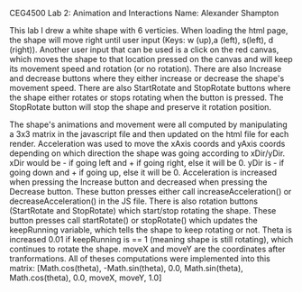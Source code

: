 CEG4500 Lab 2: Animation and Interactions
Name: Alexander Shampton

This lab I drew a white shape with 6 verticies. When loading the html page, the shape will move right until user input (Keys: w (up),a (left), s(left), d (right)). Another user input that can be used is a click on the red canvas, which moves the shape to that location pressed on the canvas and will keep its movement speed and rotation (or no rotation). There are also Increase and decrease buttons where they either increase or decrease the shape's movement speed. There are also StartRotate and StopRotate buttons where the shape either rotates or stops rotating when the button is pressed. The StopRotate button will stop the shape and preserve it rotation position.    

The shape's animations and movement were all computed by manipulating a 3x3 matrix in the javascript file and then updated on the html file for each render. Acceleration was used to move the xAxis coords and yAxis coords depending on which direction the shape was going according to xDir/yDir. xDir would be - if going left and + if going right, else it will be 0. yDir is - if going down and + if going up, else it will be 0. Acceleration is increased when pressing the Increase button and decreased when pressing the Decrease button. These button presses either call increaseAcceleration() or decreaseAcceleration() in the JS file. There is also rotation buttons (StartRotate and StopRotate) which start/stop rotating the shape. These button presses call startRotate() or stopRotate() which updates the keepRunning variable, which tells the shape to keep rotating or not. Theta is increased 0.01 if keepRunning is == 1 (meaning shape is still rotating), which continues to rotate the shape. moveX and moveY are the coordinates after tranformations. All of theses computations were implemented into this matrix: [Math.cos(theta), -Math.sin(theta), 0.0, Math.sin(theta), Math.cos(theta), 0.0, moveX, moveY, 1.0] 